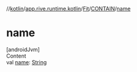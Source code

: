 //[kotlin](../../../../index.md)/[app.rive.runtime.kotlin](../../index.md)/[Fit](../index.md)/[CONTAIN](index.md)/[name](name.md)



# name  
[androidJvm]  
Content  
val [name](name.md): [String](https://kotlinlang.org/api/latest/jvm/stdlib/kotlin/-string/index.html)  



